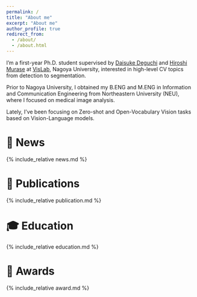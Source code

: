 ```yaml
---
permalink: /
title: "About me"
excerpt: "About me"
author_profile: true
redirect_from: 
  - /about/
  - /about.html
---
```


I’m a first-year Ph.D. student supervised by [Daisuke Deguchi](https://scholar.google.com.hk/citations?hl=zh-CN&user=OO215U0AAAAJ) and [Hiroshi Murase](https://scholar.google.com.hk/citations?hl=zh-CN&user=T2O1-JgAAAAJ) at [VisLab](https://www.vislab.is.i.nagoya-u.ac.jp), Nagoya University, interested in high-level CV topics from detection to segmentation.

Prior to Nagoya University, I obtained my B.ENG and M.ENG in Information and Communication Engineering from Northeastern University (NEU), where I focused on medical image analysis.

Lately, I’ve been focusing on Zero-shot and Open-Vocabulary Vision tasks based on Vision-Language models.


📰 News
======
  {% include_relative news.md %}

📖 Publications
======
  {% include_relative publication.md %}

🎓 Education
======
  {% include_relative education.md %}

🏅 Awards
======
  {% include_relative award.md %}
